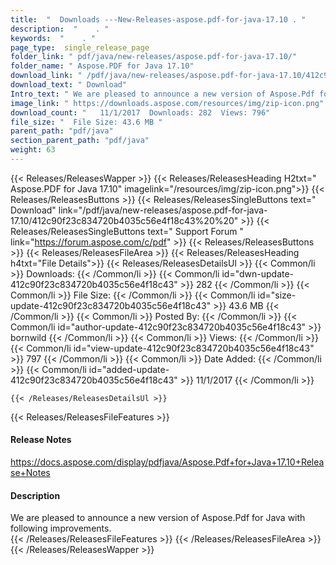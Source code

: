 ```yaml
---
title:  "  Downloads ---New-Releases-aspose.pdf-for-java-17.10 . " 
description:  "    . " 
keywords:  "    . " 
page_type:  single_release_page
folder_link: " pdf/java/new-releases/aspose.pdf-for-java-17.10/"
folder_name: " Aspose.PDF for Java 17.10"
download_link: " /pdf/java/new-releases/aspose.pdf-for-java-17.10/412c90f23c834720b4035c56e4f18c43"
download_text: " Download"
Intro_text: " We are pleased to announce a new version of Aspose.Pdf for Java with following i..."
image_link: " https://downloads.aspose.com/resources/img/zip-icon.png"
download_count: "   11/1/2017  Downloads: 282  Views: 796"
file_size: "  File Size: 43.6 MB "
parent_path: "pdf/java"
section_parent_path: "pdf/java"
weight: 63 
---
```


{{< Releases/ReleasesWapper >}}
  {{< Releases/ReleasesHeading H2txt=" Aspose.PDF for Java 17.10" imagelink="/resources/img/zip-icon.png">}}
  {{< Releases/ReleasesButtons >}}
    {{< Releases/ReleasesSingleButtons text=" Download" link="/pdf/java/new-releases/aspose.pdf-for-java-17.10/412c90f23c834720b4035c56e4f18c43%20%20" >}}
    {{< Releases/ReleasesSingleButtons text=" Support Forum " link="https://forum.aspose.com/c/pdf" >}}
  {{< Releases/ReleasesButtons >}}
  {{< Releases/ReleasesFileArea >}}
    {{< Releases/ReleasesHeading h4txt="File Details">}}
    {{< Releases/ReleasesDetailsUl >}}
            {{< Common/li  >}} Downloads: {{< /Common/li >}} 
      {{< Common/li id="dwn-update-412c90f23c834720b4035c56e4f18c43" >}} 282 {{< /Common/li >}} 
      {{< Common/li  >}} File Size: {{< /Common/li >}} 
      {{< Common/li id="size-update-412c90f23c834720b4035c56e4f18c43" >}} 43.6 MB {{< /Common/li >}} 
      {{< Common/li  >}} Posted By: {{< /Common/li >}} 
      {{< Common/li id="author-update-412c90f23c834720b4035c56e4f18c43" >}} bornwild {{< /Common/li >}} 
      {{< Common/li  >}} Views: {{< /Common/li >}} 
      {{< Common/li id="view-update-412c90f23c834720b4035c56e4f18c43" >}} 797 {{< /Common/li >}} 
      {{< Common/li  >}} Date Added: {{< /Common/li >}} 
      {{< Common/li id="added-update-412c90f23c834720b4035c56e4f18c43" >}} 11/1/2017 {{< /Common/li >}} 

    {{< /Releases/ReleasesDetailsUl >}}

  {{< Releases/ReleasesFileFeatures >}}
      <h4>Release Notes</h4><div><a href="https://docs.aspose.com/display/pdfjava/Aspose.Pdf+for+Java+17.10+Release+Notes">https://docs.aspose.com/display/pdfjava/Aspose.Pdf+for+Java+17.10+Release+Notes</a></div><h4>Description</h4><div class="HTMLDescription">We are pleased to announce a new version of Aspose.Pdf for Java with following improvements.</div>
  {{< /Releases/ReleasesFileFeatures >}}
 {{< /Releases/ReleasesFileArea >}}
{{< /Releases/ReleasesWapper >}}


